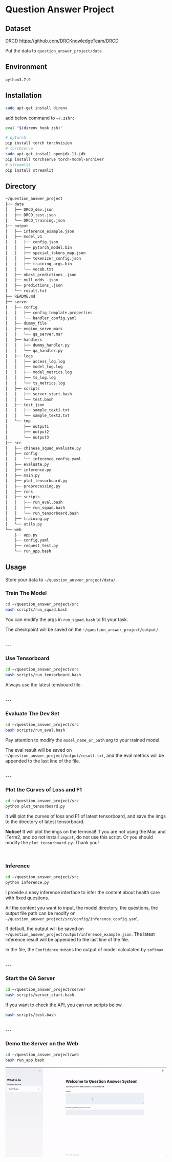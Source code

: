 # Question Answer Project

## Dataset 
DRCD
https://github.com/DRCKnowledgeTeam/DRCD

Put the data to `question_answer_project/data`


## Environment
`python3.7.9`


## Installation
```bash 
sudo apt-get install direnv
```
add below command to `~/.zshrc`
```bash
eval "$(direnv hook zsh)"
```

```bash 
# pytorch
pip install torch torchvision
# torchserve
sudo apt-get install openjdk-11-jdk
pip install torchserve torch-model-archiver
# streamlit
pip install streamlit
```


## Directory
```bash
~/question_answer_project
├── data
│   ├── DRCD_dev.json
│   ├── DRCD_test.json
│   └── DRCD_training.json
├── output
│   ├── inference_example.json
│   ├── model_v1
│   │   ├── config.json
│   │   ├── pytorch_model.bin
│   │   ├── special_tokens_map.json
│   │   ├── tokenizer_config.json
│   │   ├── training_args.bin
│   │   └── vocab.txt
│   ├── nbest_predictions_.json
│   ├── null_odds_.json
│   ├── predictions_.json
│   └── result.txt
├── README.md
├── server
│   ├── config
│   │   ├── config_template.properties
│   │   └── handler_config.yaml
│   ├── dummy_file
│   ├── engine_serve_mars
│   │   └── qa_server.mar
│   ├── handlers
│   │   ├── dummy_handler.py
│   │   └── qa_handler.py
│   ├── logs
│   │   ├── access_log.log
│   │   ├── model_log.log
│   │   ├── model_metrics.log
│   │   ├── ts_log.log
│   │   └── ts_metrics.log
│   ├── scripts
│   │   ├── server_start.bash
│   │   └── test.bash
│   ├── test_json
│   │   ├── sample_text1.txt
│   │   └── sample_text2.txt
│   └── tmp
│       ├── output1
│       ├── output2
│       └── output3
├── src
│   ├── chinese_squad_evaluate.py
│   ├── config
│   │   └── inference_config.yaml
│   ├── evaluate.py
│   ├── inference.py
│   ├── main.py
│   ├── plot_tensorboard.py
│   ├── preprocessing.py
│   ├── runs
│   ├── scripts
│   │   ├── run_eval.bash
│   │   ├── run_squad.bash
│   │   └── run_tensorboard.bash
│   ├── training.py
│   └── utils.py
└── web
    ├── app.py
    ├── config.yaml
    ├── request_test.py
    └── run_app.bash
```

## Usage

Store your data to `~/question_answer_project/data/`.

### Train The Model

```bash
cd ~/question_answer_project/src
bash scripts/run_squad.bash
```
You can modify the args in `run_squad.bash` to fit your task.

The checkpoint will be saved on the `~/question_answer_project/output/`.

<br>
---

### Use Tensorboard 

```bash
cd ~/question_answer_project/src
bash scripts/run_tensorboard.bash
```
Always use the latest tensboard file.

<br>
---

### Evaluate The Dev Set

```bash
cd ~/question_answer_project/src
bash scripts/run_eval.bash
```

Pay attention to modify the `model_name_or_path` arg to your trained model.

The eval result will be saved on `~/question_answer_project/output/result.txt`, and the eval metrics will be appended to the last line of the file.

<br>
---

### Plot the Curves of Loss and F1

```bash
cd ~/question_answer_project/src
python plot_tensorboard.py
```

It will plot the curves of loss and F1 of latest tensorboard, and save the imgs to the directory of latest tensorboard.

**Notice!** It will plot the imgs on the terminal! If you are not using the Mac and iTerm2, and do not install `imgcat`, do not use this script. Or you should modify the `plot_tensorboard.py`. Thank you!

<br>


### Inference

```bash
cd ~/question_answer_project/src
python inference.py
```

I provide a easy inference interface to infer the content about health care with fixed questions.

All the content you want to input, the model directory, the questions, the output file path can be modify on `~/question_answer_project/src/config/inference_config.yaml`.

If default, the output will be saved on `~/question_answer_project/output/inference_example.json`. The latest inference result will be appended to the last line of the file.

In the file, the `Confidence` means the output of model calculated by `softmax`.

<br>
---

### Start the QA Server

```bash
cd ~/question_answer_project/server
bash scripts/server_start.bash
```

If you want to check the API, you can run scripts below.

```bash
bash scripts/test.bash
```

<br>
---

### Demo the Server on the Web

```bash
cd ~/question_answer_project/web
bash run_app.bash
```

![](web_demo.gif)





